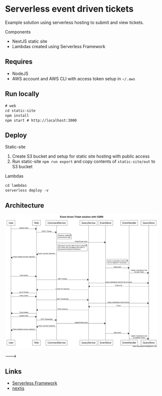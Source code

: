 # Serverless event driven tickets

Example solution using serverless hosting to submit and view tickets.

Components
* NextJS static site
* Lambdas created using Serverless Framework

## Requires

* NodeJS
* AWS account and AWS CLI with access token setup in `~/.aws`

## Run locally

```
# web
cd static-site
npm install
npm start # http://localhost:3000
```

## Deploy

Static-site
1. Create S3 bucket and setup for static site hosting with public access
2. Run static-site `npm run export` and copy contents of `static-site/out` to S3 bucket

Lambdas
```
cd lambdas
serverless deploy -v
```

## Architecture

![Sequence diagram](https://github.com/stevenalexander/serverless-event-driven-tickets/raw/master/docs/images/websequencediagrams-event-driven-ticket-solution-with-cqrs.png "Sequence diagram")

<!--- websequencediagrams.com with double dashes replaced with 00
title Event driven Ticket solution with CQRS

participant User
participant Web
participant CommandService
participant QueryService
participant EventStore
participant EventHandler
participant QueryStore

User->Web: Submit ticket
Web->CommandService: POST /Tickets
note right of CommandService: Performs validation\nand business logic
CommandService->EventStore: CreateTicket event
note right of CommandService: Will return success after event is persisted\nbut Ticket may not appear until event is\nprocessed (eventual consistency)
CommandService00>Web: Async success response
Web00>User: Ticket created success response
note right of EventStore: Event is persisted in store and\ncan be replayed if necessary
EventStore->EventHandler: New event
EventHandler->QueryStore: Update materalised view\nfor new Ticket

User->Web: View tickets
Web->QueryService: GET /Tickets
QueryService->QueryStore: Query materalised view for list of tickets
QueryStore00>QueryService: Tickets list
QueryService00>Web: Tickets list response
Web->User: List of Tickets

User->Web: View a ticket
Web->QueryService: GET /Tickets/{id}
QueryService->QueryStore: Query materalised view for ticket
QueryStore00>QueryService: Ticket
QueryService00>Web: Ticket response
Web->User: Ticket details

User->Web: Update ticket
Web->CommandService: PUT /Tickets/{id}
CommandService->EventStore: UpdateTicket event
CommandService00>Web: Async success response
Web00>User: Ticket updated success response
EventStore->EventHandler: New event
EventHandler->QueryStore: Update materalised view\nfor updated Ticket -->

--->

## Links

* [Serverless Framework](https://github.com/serverless/serverless#readme)
* [nextjs](https://nextjs.org)